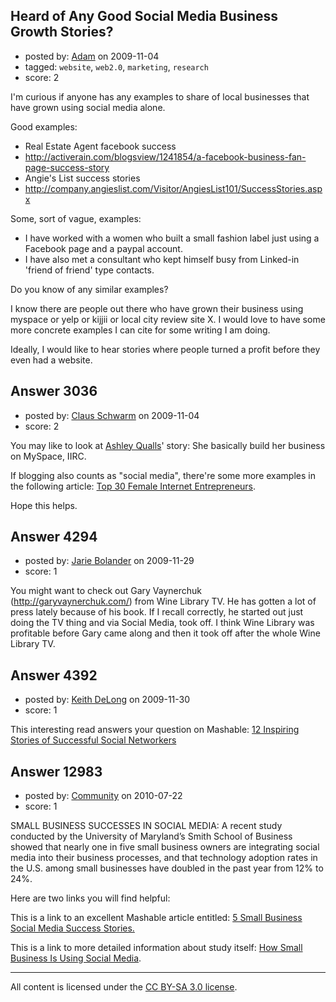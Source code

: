 ## Heard of Any Good Social Media Business Growth Stories?

- posted by: [Adam](https://stackexchange.com/users/-1/433-adam) on 2009-11-04
- tagged: `website`, `web2.0`, `marketing`, `research`
- score: 2

I'm curious if anyone has any examples to share of local businesses that have grown using social media alone.  

Good examples:

- Real Estate Agent facebook success
 -  http://activerain.com/blogsview/1241854/a-facebook-business-fan-page-success-story
- Angie's List success stories
 - http://company.angieslist.com/Visitor/AngiesList101/SuccessStories.aspx


Some, sort of vague, examples:

- I have worked with a women who built a small fashion label just using a Facebook page and a paypal account.  
- I have also met a consultant who kept himself busy from Linked-in 'friend of friend' type contacts. 


Do you know of any similar examples?  

I know there are people out there who have grown their business using myspace or yelp or kijjii or local city review site X. I would love to have some more concrete examples I can cite for some writing I am doing.

Ideally, I would like to hear stories where people turned a profit before they even had a website.


## Answer 3036

- posted by: [Claus Schwarm](https://stackexchange.com/users/-1/294-claus-schwarm) on 2009-11-04
- score: 2

<p>You may like to look at <a href="http://en.wikipedia.org/wiki/Ashley%5FQualls" rel="nofollow">Ashley Qualls</a>' story: She basically build her business on MySpace, IIRC.</p>

<p>If blogging also counts as "social media", there're some more examples in the following article: <a href="http://www.incomediary.com/top-30-female-internet-entrepreneurs/" rel="nofollow">Top 30 Female Internet Entrepreneurs</a>.</p>

<p>Hope this helps.</p>



## Answer 4294

- posted by: [Jarie Bolander](https://stackexchange.com/users/-1/585-jarie-bolander) on 2009-11-29
- score: 1

You might want to check out Gary Vaynerchuk (http://garyvaynerchuk.com/) from Wine Library TV. He has gotten a lot of press lately because of his book. If I recall correctly, he started out just doing the TV thing and via Social Media, took off. I think Wine Library was profitable before Gary came along and then it took off after the whole Wine Library TV.


## Answer 4392

- posted by: [Keith DeLong](https://stackexchange.com/users/-1/888-keith-delong) on 2009-11-30
- score: 1

<p>This interesting read answers your question on Mashable:
<a href="http://mashable.com/2009/04/28/grow-social-network/" rel="nofollow">12 Inspiring Stories of Successful Social Networkers</a></p>



## Answer 12983

- posted by: [Community](https://stackexchange.com/users/-1/-1-community) on 2010-07-22
- score: 1

<p>SMALL BUSINESS SUCCESSES IN SOCIAL MEDIA:  A recent study conducted by the University of Maryland’s Smith School of Business showed that nearly one in five small business owners are integrating social media into their business processes, and that technology adoption rates in the U.S. among small businesses have doubled in the past year from 12% to 24%.</p>

<p>Here are two links you will find helpful:</p>

<p>This is a link to an excellent Mashable article entitled: <a href="http://tinyurl.com/2d3defs" rel="nofollow">5 Small Business Social Media Success Stories.</a></p>

<p>This is a link to more detailed information about study itself: <a href="http://tinyurl.com/ydg9ptw" rel="nofollow">How Small Business Is Using Social Media</a>. </p>




---

All content is licensed under the [CC BY-SA 3.0 license](https://creativecommons.org/licenses/by-sa/3.0/).
